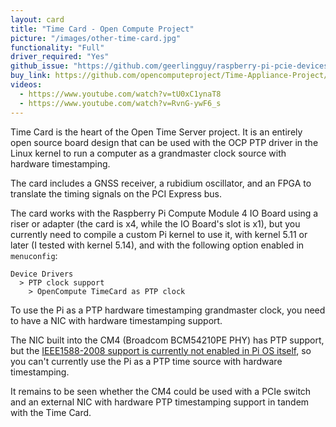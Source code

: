 ```yaml
---
layout: card
title: "Time Card - Open Compute Project"
picture: "/images/other-time-card.jpg"
functionality: "Full"
driver_required: "Yes"
github_issue: "https://github.com/geerlingguy/raspberry-pi-pcie-devices/issues/199"
buy_link: https://github.com/opencomputeproject/Time-Appliance-Project/tree/master/Time-Card
videos:
  - https://www.youtube.com/watch?v=tU0xC1ynaT8
  - https://www.youtube.com/watch?v=RvnG-ywF6_s
---
```

Time Card is the heart of the Open Time Server project. It is an entirely open source board design that can be used with the OCP PTP driver in the Linux kernel to run a computer as a grandmaster clock source with hardware timestamping.

The card includes a GNSS receiver, a rubidium oscillator, and an FPGA to translate the timing signals on the PCI Express bus.

The card works with the Raspberry Pi Compute Module 4 IO Board using a riser or adapter (the card is x4, while the IO Board's slot is x1), but you currently need to compile a custom Pi kernel to use it, with kernel 5.11 or later (I tested with kernel 5.14), and with the following option enabled in `menuconfig`:

```
Device Drivers
  > PTP clock support
    > OpenCompute TimeCard as PTP clock
```

To use the Pi as a PTP hardware timestamping grandmaster clock, you need to have a NIC with hardware timestamping support.

The NIC built into the CM4 (Broadcom BCM54210PE PHY) has PTP support, but the [IEEE1588-2008 support is currently not enabled in Pi OS itself](https://github.com/raspberrypi/linux/issues/4151), so you can't currently use the Pi as a PTP time source with hardware timestamping.

It remains to be seen whether the CM4 could be used with a PCIe switch and an external NIC with hardware PTP timestamping support in tandem with the Time Card.
